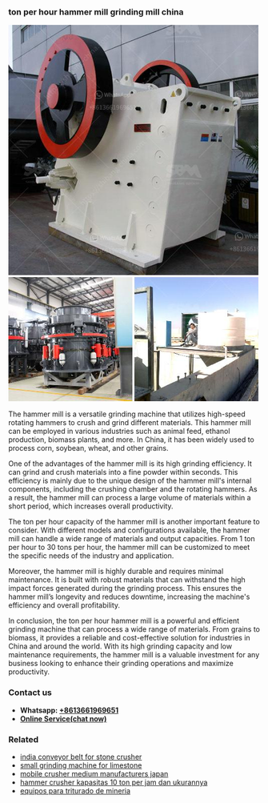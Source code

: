 <h3>ton per hour hammer mill grinding mill china</h3><img src='1708587463.jpg' alt=''><p>The hammer mill is a versatile grinding machine that utilizes high-speed rotating hammers to crush and grind different materials. This hammer mill can be employed in various industries such as animal feed, ethanol production, biomass plants, and more. In China, it has been widely used to process corn, soybean, wheat, and other grains. </p><p>One of the advantages of the hammer mill is its high grinding efficiency. It can grind and crush materials into a fine powder within seconds. This efficiency is mainly due to the unique design of the hammer mill's internal components, including the crushing chamber and the rotating hammers. As a result, the hammer mill can process a large volume of materials within a short period, which increases overall productivity.</p><p>The ton per hour capacity of the hammer mill is another important feature to consider. With different models and configurations available, the hammer mill can handle a wide range of materials and output capacities. From 1 ton per hour to 30 tons per hour, the hammer mill can be customized to meet the specific needs of the industry and application.</p><p>Moreover, the hammer mill is highly durable and requires minimal maintenance. It is built with robust materials that can withstand the high impact forces generated during the grinding process. This ensures the hammer mill’s longevity and reduces downtime, increasing the machine's efficiency and overall profitability.</p><p>In conclusion, the ton per hour hammer mill is a powerful and efficient grinding machine that can process a wide range of materials. From grains to biomass, it provides a reliable and cost-effective solution for industries in China and around the world. With its high grinding capacity and low maintenance requirements, the hammer mill is a valuable investment for any business looking to enhance their grinding operations and maximize productivity.</p><h3>Contact us</h3><ul><li><strong>Whatsapp:&nbsp;<a href="https://wa.me/8613661969651">+8613661969651</a></strong></li><li><a href="https://swt.shibang-china.com/?git&amp;zhl&amp;ton per hour hammer mill grinding mill china"><strong>Online Service(chat now)</strong></a></li></ul><h3>Related</h3><ul><li><a href='india conveyor belt for stone crusher.md'>india conveyor belt for stone crusher</a></li><li><a href='small grinding machine for limestone.md'>small grinding machine for limestone</a></li><li><a href='mobile crusher medium manufacturers japan.md'>mobile crusher medium manufacturers japan</a></li><li><a href='hammer crusher kapasitas 10 ton per jam dan ukurannya.md'>hammer crusher kapasitas 10 ton per jam dan ukurannya</a></li><li><a href='equipos para triturado de mineria.md'>equipos para triturado de mineria</a></li></ul>